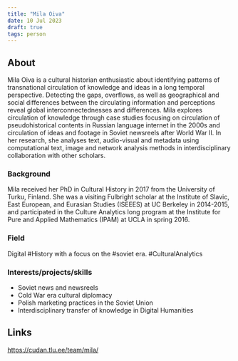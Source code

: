 ```yaml
---
title: "Mila Oiva"
date: 10 Jul 2023
draft: true
tags: person
---
```


## About
Mila Oiva is a cultural historian enthusiastic about identifying patterns of transnational circulation of knowledge and ideas in a long temporal perspective. Detecting the gaps, overflows, as well as geographical and social differences between the circulating information and perceptions reveal global interconnectednesses and differences. Mila explores circulation of knowledge through case studies focusing on circulation of pseudohistorical contents in Russian language internet in the 2000s and circulation of ideas and footage in Soviet newsreels after World War II. In her research, she analyses text, audio-visual and metadata using computational text, image and network analysis methods in interdisciplinary collaboration with other scholars.

### Background
Mila received her PhD in Cultural History in 2017 from the University of Turku, Finland. She was a visiting Fulbright scholar at the Institute of Slavic, East European, and Eurasian Studies (ISEEES) at UC Berkeley in 2014-2015, and participated in the Culture Analytics long program at the Institute for Pure and Applied Mathematics (IPAM) at UCLA in spring 2016.

### Field

Digital #History with a focus on the #soviet era. #CulturalAnalytics 

### Interests/projects/skills
- Soviet news and newsreels
- Cold War era cultural diplomacy
- Polish marketing practices in the Soviet Union
- Interdisciplinary transfer of knowledge in Digital Humanities

## Links
https://cudan.tlu.ee/team/mila/